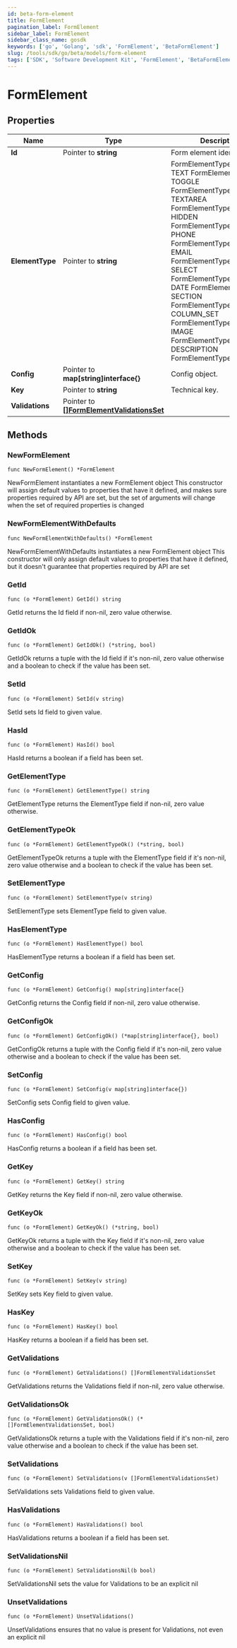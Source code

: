 ```yaml
---
id: beta-form-element
title: FormElement
pagination_label: FormElement
sidebar_label: FormElement
sidebar_class_name: gosdk
keywords: ['go', 'Golang', 'sdk', 'FormElement', 'BetaFormElement']
slug: /tools/sdk/go/beta/models/form-element
tags: ['SDK', 'Software Development Kit', 'FormElement', 'BetaFormElement']
---
```


# FormElement

## Properties

| Name | Type | Description | Notes |
| --- | --- | --- | --- |
| **Id** | Pointer to **string** | Form element identifier. | [optional] |
| **ElementType** | Pointer to **string** | FormElementType value. TEXT FormElementTypeText TOGGLE FormElementTypeToggle TEXTAREA FormElementTypeTextArea HIDDEN FormElementTypeHidden PHONE FormElementTypePhone EMAIL FormElementTypeEmail SELECT FormElementTypeSelect DATE FormElementTypeDate SECTION FormElementTypeSection COLUMN_SET FormElementTypeColumns IMAGE FormElementTypeImage DESCRIPTION FormElementTypeDescription | [optional] |
| **Config** | Pointer to **map[string]interface{}** | Config object. | [optional] |
| **Key** | Pointer to **string** | Technical key. | [optional] |
| **Validations** | Pointer to [**[]FormElementValidationsSet**](form-element-validations-set) |  | [optional] |

## Methods

### NewFormElement

`func NewFormElement() *FormElement`

NewFormElement instantiates a new FormElement object This constructor will assign default values to properties that have it defined, and makes sure properties required by API are set, but the set of arguments will change when the set of required properties is changed

### NewFormElementWithDefaults

`func NewFormElementWithDefaults() *FormElement`

NewFormElementWithDefaults instantiates a new FormElement object This constructor will only assign default values to properties that have it defined, but it doesn't guarantee that properties required by API are set

### GetId

`func (o *FormElement) GetId() string`

GetId returns the Id field if non-nil, zero value otherwise.

### GetIdOk

`func (o *FormElement) GetIdOk() (*string, bool)`

GetIdOk returns a tuple with the Id field if it's non-nil, zero value otherwise and a boolean to check if the value has been set.

### SetId

`func (o *FormElement) SetId(v string)`

SetId sets Id field to given value.

### HasId

`func (o *FormElement) HasId() bool`

HasId returns a boolean if a field has been set.

### GetElementType

`func (o *FormElement) GetElementType() string`

GetElementType returns the ElementType field if non-nil, zero value otherwise.

### GetElementTypeOk

`func (o *FormElement) GetElementTypeOk() (*string, bool)`

GetElementTypeOk returns a tuple with the ElementType field if it's non-nil, zero value otherwise and a boolean to check if the value has been set.

### SetElementType

`func (o *FormElement) SetElementType(v string)`

SetElementType sets ElementType field to given value.

### HasElementType

`func (o *FormElement) HasElementType() bool`

HasElementType returns a boolean if a field has been set.

### GetConfig

`func (o *FormElement) GetConfig() map[string]interface{}`

GetConfig returns the Config field if non-nil, zero value otherwise.

### GetConfigOk

`func (o *FormElement) GetConfigOk() (*map[string]interface{}, bool)`

GetConfigOk returns a tuple with the Config field if it's non-nil, zero value otherwise and a boolean to check if the value has been set.

### SetConfig

`func (o *FormElement) SetConfig(v map[string]interface{})`

SetConfig sets Config field to given value.

### HasConfig

`func (o *FormElement) HasConfig() bool`

HasConfig returns a boolean if a field has been set.

### GetKey

`func (o *FormElement) GetKey() string`

GetKey returns the Key field if non-nil, zero value otherwise.

### GetKeyOk

`func (o *FormElement) GetKeyOk() (*string, bool)`

GetKeyOk returns a tuple with the Key field if it's non-nil, zero value otherwise and a boolean to check if the value has been set.

### SetKey

`func (o *FormElement) SetKey(v string)`

SetKey sets Key field to given value.

### HasKey

`func (o *FormElement) HasKey() bool`

HasKey returns a boolean if a field has been set.

### GetValidations

`func (o *FormElement) GetValidations() []FormElementValidationsSet`

GetValidations returns the Validations field if non-nil, zero value otherwise.

### GetValidationsOk

`func (o *FormElement) GetValidationsOk() (*[]FormElementValidationsSet, bool)`

GetValidationsOk returns a tuple with the Validations field if it's non-nil, zero value otherwise and a boolean to check if the value has been set.

### SetValidations

`func (o *FormElement) SetValidations(v []FormElementValidationsSet)`

SetValidations sets Validations field to given value.

### HasValidations

`func (o *FormElement) HasValidations() bool`

HasValidations returns a boolean if a field has been set.

### SetValidationsNil

`func (o *FormElement) SetValidationsNil(b bool)`

SetValidationsNil sets the value for Validations to be an explicit nil

### UnsetValidations

`func (o *FormElement) UnsetValidations()`

UnsetValidations ensures that no value is present for Validations, not even an explicit nil
